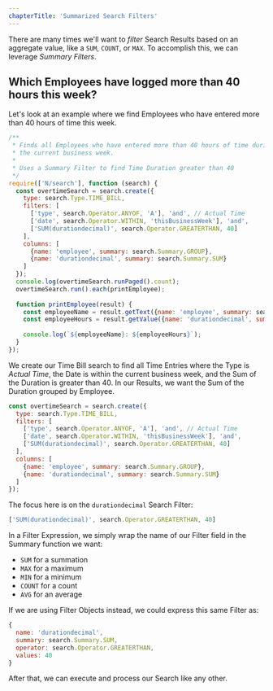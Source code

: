 ```yaml
---
chapterTitle: 'Summarized Search Filters'
---
```


There are many times we'll want to _filter_ Search Results based on an aggregate value, like a `SUM`, `COUNT`, or 
`MAX`. To accomplish this, we can leverage *Summary Filters*.

## Which Employees have logged more than 40 hours this week?

Let's look at an example where we find Employees who have entered more than 40 hours of time this week.

```javascript
/**
 * Finds all Employees who have entered more than 40 hours of time during
 * the current business week.
 *
 * Uses a Summary Filter to find Time Duration greater than 40
 */
require(['N/search'], function (search) {
  const overtimeSearch = search.create({
    type: search.Type.TIME_BILL,
    filters: [
      ['type', search.Operator.ANYOF, 'A'], 'and', // Actual Time
      ['date', search.Operator.WITHIN, 'thisBusinessWeek'], 'and',
      ['SUM(durationdecimal)', search.Operator.GREATERTHAN, 40]
    ],
    columns: [
      {name: 'employee', summary: search.Summary.GROUP},
      {name: 'durationdecimal', summary: search.Summary.SUM}
    ]
  });
  console.log(overtimeSearch.runPaged().count);
  overtimeSearch.run().each(printEmployee);
  
  function printEmployee(result) {
    const employeeName = result.getText({name: 'employee', summary: search.Summary.GROUP});
    const employeeHours = result.getValue({name: 'durationdecimal', summary: search.Summary.SUM});
    
    console.log(`${employeeName}: ${employeeHours}`);
  }
});
```

We create our Time Bill search to find all Time Entries where the Type is *Actual Time*, the Date is
within the current business week, and the Sum of the Duration is greater than 40. In our Results, we
want the Sum of the Duration grouped by Employee.

```javascript
const overtimeSearch = search.create({
  type: search.Type.TIME_BILL,
  filters: [
    ['type', search.Operator.ANYOF, 'A'], 'and', // Actual Time
    ['date', search.Operator.WITHIN, 'thisBusinessWeek'], 'and',
    ['SUM(durationdecimal)', search.Operator.GREATERTHAN, 40]
  ],
  columns: [
    {name: 'employee', summary: search.Summary.GROUP},
    {name: 'durationdecimal', summary: search.Summary.SUM}
  ]
});
```

The focus here is on the `durationdecimal` Search Filter:

```javascript
['SUM(durationdecimal)', search.Operator.GREATERTHAN, 40]
```

In a Filter Expression, we simply wrap the name of our Filter field in the Summary function we want:

* `SUM` for a summation
* `MAX` for a maximum
* `MIN` for a minimum
* `COUNT` for a count
* `AVG` for an average

If we are using Filter Objects instead, we could express this same Filter as:

```javascript
{
  name: 'durationdecimal',
  summary: search.Summary.SUM,
  operator: search.Operator.GREATERTHAN,
  values: 40
}
```

After that, we can execute and process our Search like any other.
